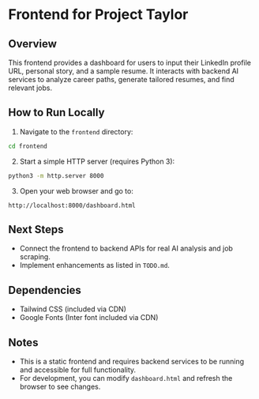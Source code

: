 # Frontend for Project Taylor

## Overview
This frontend provides a dashboard for users to input their LinkedIn profile URL, personal story, and a sample resume. It interacts with backend AI services to analyze career paths, generate tailored resumes, and find relevant jobs.

## How to Run Locally

1. Navigate to the `frontend` directory:
```bash
cd frontend
```

2. Start a simple HTTP server (requires Python 3):
```bash
python3 -m http.server 8000
```

3. Open your web browser and go to:
```
http://localhost:8000/dashboard.html
```

## Next Steps

- Connect the frontend to backend APIs for real AI analysis and job scraping.
- Implement enhancements as listed in `TODO.md`.

## Dependencies

- Tailwind CSS (included via CDN)
- Google Fonts (Inter font included via CDN)

## Notes

- This is a static frontend and requires backend services to be running and accessible for full functionality.
- For development, you can modify `dashboard.html` and refresh the browser to see changes.
